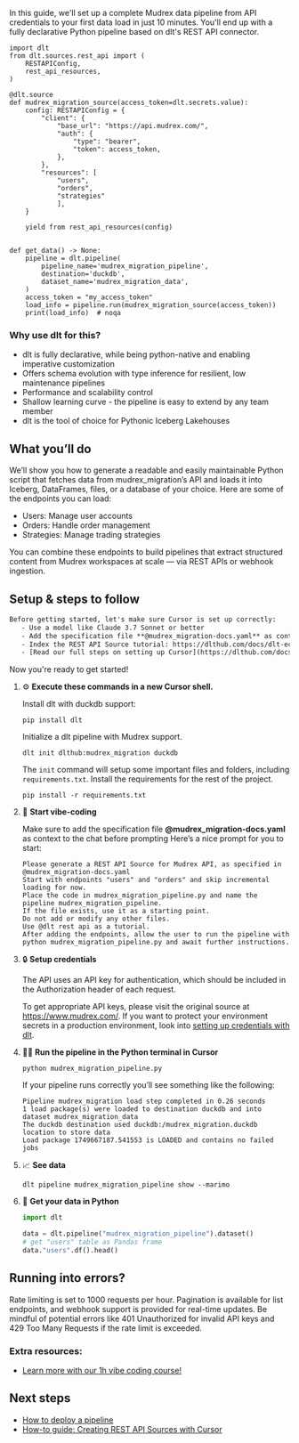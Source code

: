In this guide, we'll set up a complete Mudrex data pipeline from API credentials to your first data load in just 10 minutes. You'll end up with a fully declarative Python pipeline based on dlt's REST API connector.

```python-outcome
import dlt
from dlt.sources.rest_api import (
    RESTAPIConfig,
    rest_api_resources,
)

@dlt.source
def mudrex_migration_source(access_token=dlt.secrets.value):
    config: RESTAPIConfig = {
        "client": {
            "base_url": "https://api.mudrex.com/",
            "auth": {
                "type": "bearer",
                "token": access_token,
            },
        },
        "resources": [
            "users",
            "orders",
            "strategies"
            ],
    }

    yield from rest_api_resources(config)


def get_data() -> None:
    pipeline = dlt.pipeline(
        pipeline_name='mudrex_migration_pipeline',
        destination='duckdb',
        dataset_name='mudrex_migration_data', 
    )
    access_token = "my_access_token"
    load_info = pipeline.run(mudrex_migration_source(access_token))
    print(load_info)  # noqa
```

### Why use dlt for this?

- dlt is fully declarative, while being python-native and enabling imperative customization
- Offers schema evolution with type inference for resilient, low maintenance pipelines
- Performance and scalability control
- Shallow learning curve - the pipeline is easy to extend by any team member
- dlt is the tool of choice for Pythonic Iceberg Lakehouses

## What you’ll do

We’ll show you how to generate a readable and easily maintainable Python script that fetches data from mudrex_migration’s API and loads it into Iceberg, DataFrames, files, or a database of your choice. Here are some of the endpoints you can load:

- Users: Manage user accounts
- Orders: Handle order management
- Strategies: Manage trading strategies

You can combine these endpoints to build pipelines that extract structured content from Mudrex workspaces at scale — via REST APIs or webhook ingestion.

## Setup & steps to follow

```default
Before getting started, let's make sure Cursor is set up correctly:
   - Use a model like Claude 3.7 Sonnet or better
   - Add the specification file **@mudrex_migration-docs.yaml** as context
   - Index the REST API Source tutorial: https://dlthub.com/docs/dlt-ecosystem/verified-sources/rest_api/ and add it to context as **@dlt rest api**
   - [Read our full steps on setting up Cursor](https://dlthub.com/docs/dlt-ecosystem/llm-tooling/cursor-restapi#23-configuring-cursor-with-documentation)
```

Now you're ready to get started! 

1. ⚙️ **Execute these commands in a new Cursor shell.**
    
    Install dlt with duckdb support:
    ```shell
    pip install dlt
    ```

    Initialize a dlt pipeline with Mudrex support.
    ```shell
    dlt init dlthub:mudrex_migration duckdb
    ```

    The `init` command will setup some important files and folders, including `requirements.txt`. Install the requirements for the rest of the project.
    ```shell
    pip install -r requirements.txt
    ```
    
2. 🤠 **Start vibe-coding**
    
    Make sure to add the specification file **@mudrex_migration-docs.yaml** as context to the chat before prompting
    Here’s a nice prompt for you to start: 
    
    ```prompt
    Please generate a REST API Source for Mudrex API, as specified in @mudrex_migration-docs.yaml 
    Start with endpoints "users" and "orders" and skip incremental loading for now. 
    Place the code in mudrex_migration_pipeline.py and name the pipeline mudrex_migration_pipeline. 
    If the file exists, use it as a starting point. 
    Do not add or modify any other files. 
    Use @dlt rest api as a tutorial. 
    After adding the endpoints, allow the user to run the pipeline with python mudrex_migration_pipeline.py and await further instructions.
    ```

    
3. 🔒 **Setup credentials** 
    
    The API uses an API key for authentication, which should be included in the Authorization header of each request.
    
    To get appropriate API keys, please visit the original source at https://www.mudrex.com/.
    If you want to protect your environment secrets in a production environment, look into [setting up credentials with dlt](https://dlthub.com/docs/walkthroughs/add_credentials).
    
4. 🏃‍♀️ **Run the pipeline in the Python terminal in Cursor**
    
    ```shell
    python mudrex_migration_pipeline.py
    ```
    
    If your pipeline runs correctly you’ll see something like the following:
    
    ```shell
    Pipeline mudrex_migration load step completed in 0.26 seconds
    1 load package(s) were loaded to destination duckdb and into dataset mudrex_migration_data
    The duckdb destination used duckdb:/mudrex_migration.duckdb location to store data
    Load package 1749667187.541553 is LOADED and contains no failed jobs
    ```
    
5. 📈 **See data**
    
    ```shell
    dlt pipeline mudrex_migration_pipeline show --marimo
    ```
    
6. 🐍 **Get your data in Python**
    
    ```python
    import dlt

   data = dlt.pipeline("mudrex_migration_pipeline").dataset()
   # get "users" table as Pandas frame
   data."users".df().head()
    ```

## Running into errors?

Rate limiting is set to 1000 requests per hour. Pagination is available for list endpoints, and webhook support is provided for real-time updates. Be mindful of potential errors like 401 Unauthorized for invalid API keys and 429 Too Many Requests if the rate limit is exceeded.

### Extra resources:

- [Learn more with our 1h vibe coding course!](https://www.youtube.com/watch?v=GGid70rnJuM)

## Next steps

- [How to deploy a pipeline](https://dlthub.com/docs/walkthroughs/deploy-a-pipeline)
- [How-to guide: Creating REST API Sources with Cursor](https://dlthub.com/docs/dlt-ecosystem/llm-tooling/cursor-restapi)